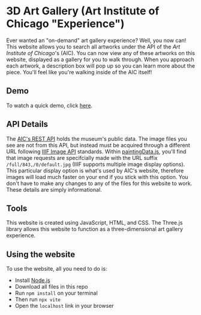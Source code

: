 3D Art Gallery (Art Institute of Chicago "Experience")
==============

Ever wanted an "on-demand" art gallery experience? Well, you now can! This website allows
you to search all artworks under the API of the _Art Institute of Chicago_'s (AIC). You can now
view any of these artworks on this website, displayed as a gallery for you to walk through.
When you approach each artwork, a description box will pop up so you can learn more about the piece. 
You'll feel like you're walking inside of the AIC itself!

## Demo
To watch a quick demo, click [here].

## API Details
The [AIC's REST API] holds the museum's public data. The image files you see are not from this API, but
instead must be acquired through a different URL following [IIIF Image API] standards. Within [paintingData.js], 
you'll find that image requests are specifcially made with the URL suffix `/full/843,/0/default.jpg` (IIIF supports 
multiple image display options). This particular display option is what's used by AIC's website, therefore 
images will load much faster on your end if you stick with this option. You don't have to make any changes to any of the files
for this website to work. These details are simply informational.

## Tools
This website is created using JavaScript, HTML, and CSS. 
The Three.js library allows this website to function as a three-dimensional art gallery experience. 

## Using the website
To use the website, all you need to do is:
  * Install [Node.js]
  * Download all files in this repo
  * Run `npm install` on your terminal
  * Then run `npx vite`
  * Open the `localhost` link in your browser

[here]: https://drive.google.com/file/d/1pjongfAoSrFIB_XtTA_hxK6wNA9FfanO/view
[Node.js]: https://nodejs.org
[AIC's REST API]: https://api.artic.edu/docs/#introduction
[IIIF Image API]: https://iiif.io/api/image/2.0/
[paintingData.js]: https://github.com/Shogun486/3D_Art_Gallery/blob/main/modules/paintingData.js


